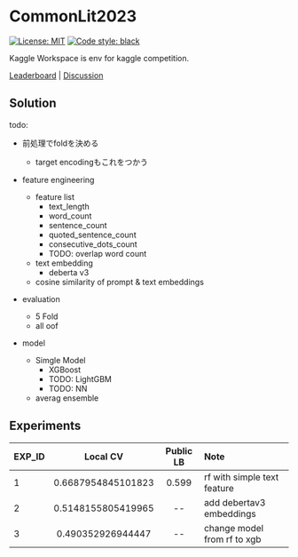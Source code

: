 # CommonLit2023

[![License: MIT](https://img.shields.io/badge/License-MIT-yellow.svg)](https://opensource.org/licenses/MIT)
[![Code style: black](https://img.shields.io/badge/code%20style-black-000000.svg)](https://github.com/psf/black)

Kaggle Workspace is env for kaggle competition.

[Leaderboard](https://www.kaggle.com/competitions/commonlit-evaluate-student-summaries/leaderboard) | [Discussion](https://www.kaggle.com/competitions/commonlit-evaluate-student-summaries/discussion?sort=published)

## Solution

todo:

- 前処理でfoldを決める
  - target encodingもこれをつかう

- feature engineering
  - feature list
    - text_length
    - word_count
    - sentence_count
    - quoted_sentence_count
    - consecutive_dots_count
    - TODO: overlap word count
  - text embedding
    - deberta v3
  - cosine similarity of prompt & text embeddings
- evaluation
  - 5 Fold
  - all oof
- model
  - Simgle Model
    - XGBoost
    - TODO: LightGBM
    - TODO: NN
  - averag ensemble

## Experiments

| EXP_ID | Local CV | Public LB | Note |
| --- | :---: | :---: | :--- |
| 1 | 0.6687954845101823 | 0.599 | rf with simple text feature |
| 2 | 0.5148155805419965 | -- | add debertav3 embeddings |
| 3 | 0.490352926944447 | -- | change model from rf to xgb |
